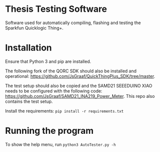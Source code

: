 # Thesis Testing Software
Software used for automatically compiling, flashing and testing the Sparkfun Quicklogic Thing+.

# Installation
Ensure that Python 3 and pip are installed. 

The following fork of the QORC SDK should also be installed and operational: https://github.com/JsGraaf/QuickThingPlus_SDK/tree/master.

The test setup should also be copied and the SAMD21 SEEEDUINO XIAO needs to be configured with the following code: https://github.com/JsGraaf/SAMD21_INA219_Power_Meter. This repo also contains the test setup.

Install the requirements:
``` pip install -r requirements.txt ```

# Running the program
To show the help menu, run ```python3 AutoTester.py -h```
